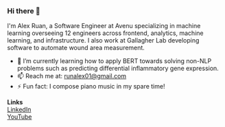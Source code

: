 ### Hi there 👋

<!--**ZovcIfzm/ZovcIfzm** is a ✨ _special_ ✨ repository because its `README.md` (this file) appears on your GitHub profile.-->

I'm Alex Ruan, a Software Engineer at Avenu specializing in machine learning overseeing 12 engineers across frontend, analytics, machine learning, and infrastructure. I also work at Gallagher Lab developing software to automate wound area measurement.
- 🌱 I’m currently learning how to apply BERT towards solving non-NLP problems such as predicting differential inflammatory gene expression.
- 📫 Reach me at: runalex01@gmail.com
- ⚡ Fun fact: I compose piano music in my spare time!

**Links**  
[LinkedIn](https://www.linkedin.com/in/alexruancs/)  
[YouTube](https://www.youtube.com/channel/UCRZ6Ry59gP_ZWkoyZwfCccw/videos)  


